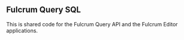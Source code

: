 ## Fulcrum Query SQL

This is shared code for the Fulcrum Query API and the Fulcrum Editor applications.
